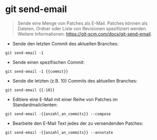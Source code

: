 # git send-email

> Sende eine Menge von Patches als E-Mail. Patches können als Dateien, Ordner oder Liste von Revisionen spezifiziert werden.
> Weitere Informationen: <https://git-scm.com/docs/git-send-email>.

- Sende den letzten Commit des aktuellen Branches:

`git send-email -1`

- Sende einen spezifischen Commit:

`git send-email -1 {{commit}}`

- Sende die letzten (z.B. 10) Commits des aktuellen Branches:

`git send-email {{-10}}`

- Editiere eine E-Mail mit einer Reihe von Patches im Standardmailclienten:

`git send-email -{{anzahl_an_commits}} --compose`

- Bearbeite den E-Mail Text jedes der zu versendenden Patches:

`git send-email -{{anzahl_an_commits}} --annotate`
